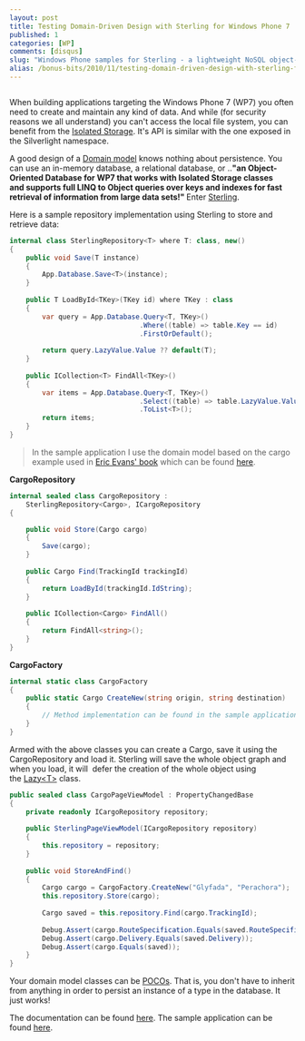 ```yaml
---
layout: post
title: Testing Domain-Driven Design with Sterling for Windows Phone 7
published: 1
categories: [WP]
comments: [disqus]
slug: "Windows Phone samples for Sterling - a lightweight NoSQL object-oriented database with indexes for fast retrieval of large data sets."
alias: /bonus-bits/2010/11/testing-domain-driven-design-with-sterling-for-windows-phone-7.html
---
```


<p><img src="http://farm9.staticflickr.com/8084/8397459857_48e3dfb8a6_o.png" alt="" /></p>

<p>When building applications targeting the Windows Phone 7 (WP7) you often need to create and maintain any kind of data. And while (for security reasons we all understand)&#0160;you can&#39;t access the local&#0160;file system, you can benefit from the&#0160;<a href="http://msdn.microsoft.com/en-us/library/ff402541(VS.92).aspx" target="_blank" title="Isolated Storage Overview for Windows Phone.">Isolated Storage</a>. It&#39;s API is similar with the one exposed in the Silverlight namespace.&#0160;</p>
<p>A good design of a&#0160;<a href="http://en.wikipedia.org/wiki/Domain_model" target="_blank" title="A domain model, or Domain Object Model (DOM) in problem solving and software engineering can be thought of as a conceptual model of a domain of interest (often referred to as a problem domain) which describes the various entities, their attributes and relationships, plus the constraints that govern the integrity of the model elements comprising that problem domain.">Domain model</a>&#0160;knows nothing about persistence. You can use an in-memory database, a relational database, or ..<strong>&quot;<strong>an&#0160;Object-Oriented Database&#0160;for WP7 that works with Isolated Storage classes and&#0160;supports full LINQ to Object queries over keys and indexes for fast retrieval of information from large data sets!</strong>&quot;&#0160;</strong>Enter&#0160;<a href="http://sterling.codeplex.com/" target="_blank" title="Sterling is a lightweight object-oriented database implementation for Silverlight and Windows Phone 7 that works with your existing class structures. Sterling supports full LINQ to Object queries over keys and indexes for fast retrieval of information from large data sets.">Sterling</a>.</p>
<p>Here is a sample repository implementation using Sterling to store and retrieve data:</p>

```c#
internal class SterlingRepository<T> where T: class, new()
{
    public void Save(T instance)
    {
        App.Database.Save<T>(instance);
    }
 
    public T LoadById<TKey>(TKey id) where TKey : class
    {
        var query = App.Database.Query<T, TKey>()
                                .Where((table) => table.Key == id)
                                .FirstOrDefault();
 
        return query.LazyValue.Value ?? default(T);
    }
 
    public ICollection<T> FindAll<TKey>()
    {
        var items = App.Database.Query<T, TKey>()
                                .Select((table) => table.LazyValue.Value)
                                .ToList<T>();
        return items;
    }
}
```

<blockquote>
<p>In the sample application I use the domain&#0160;model based on the cargo example used in&#0160;<a href="http://www.amazon.com/Domain-Driven-Design-Tackling-Complexity-Software/dp/0321125215/ref=sr_1_1?ie=UTF8&amp;s=books&amp;qid=1238687848&amp;sr=8-1" target="_blank" title="http://www.amazon.com/Domain-Driven-Design-Tackling-Complexity-Software/dp/0321125215/">Eric Evans&#39; book</a>&#0160;which can be found&#0160;<a href="http://dddsamplenet.codeplex.com/" target="_blank" title="A .NET implementation of Domain Driven Design (DDD) sample application based on Eric Evans&#39; examples included in his great book. Project is intended to be used in training, demonstration and experiments.">here</a>.&#0160;</p>
</blockquote>

**CargoRepository**

```c#
internal sealed class CargoRepository : 
    SterlingRepository<Cargo>, ICargoRepository
{

    public void Store(Cargo cargo)
    {
        Save(cargo);
    }
 
    public Cargo Find(TrackingId trackingId)
    {
        return LoadById(trackingId.IdString);
    }
 
    public ICollection<Cargo> FindAll()
    {
        return FindAll<string>();
    }
}
```

**CargoFactory**

```c#
internal static class CargoFactory
{
    public static Cargo CreateNew(string origin, string destination)
    {
        // Method implementation can be found in the sample application.
    }
}
```

<p>Armed with the above classes you can create a Cargo, save it using the CargoRepository and load it. Sterling will save the whole object graph and when you load, it will &#0160;defer the creation of the whole object using the&#0160;<a href="http://msdn.microsoft.com/en-us/library/dd642331.aspx" target="_blank" title="http://msdn.microsoft.com/en-us/library/dd642331.aspx">Lazy&lt;T&gt;</a> class.</p>

```c#
public sealed class CargoPageViewModel : PropertyChangedBase
{
    private readonly ICargoRepository repository;
 
    public SterlingPageViewModel(ICargoRepository repository)
    {
        this.repository = repository;
    }
 
    public void StoreAndFind()
    {
        Cargo cargo = CargoFactory.CreateNew("Glyfada", "Perachora");
        this.repository.Store(cargo);
 
        Cargo saved = this.repository.Find(cargo.TrackingId);
 
        Debug.Assert(cargo.RouteSpecification.Equals(saved.RouteSpecification));
        Debug.Assert(cargo.Delivery.Equals(saved.Delivery));
        Debug.Assert(cargo.Equals(saved));
    }
}
```

<p>Your domain model classes can be&#0160;<a href="http://en.wikipedia.org/wiki/Plain_Old_CLR_Object" target="_blank" title="Plain Old CLR Object or POCO is a play on the term POJO, from the Java EE programming world, and is used by developers targeting the Common Language Runtime of the .NET Framework.">POCOs</a>. That is, you don&#39;t have to inherit from anything in order to persist an instance of a type in the database. It just works!</p>
<p>The documentation can be found <a href="http://sterling.codeplex.com/documentation" target="_blank">here</a>. The sample application can be found <a href="https://github.com/moodmosaic/BonusBits.CodeSamples" target="_blank" title="BonusBits Blog source-code.">here</a>.</p>